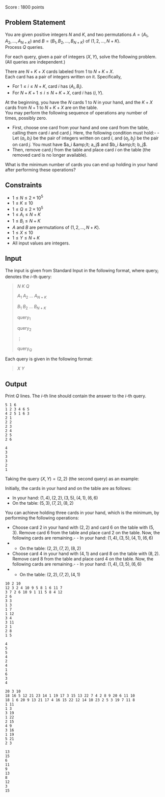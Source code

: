 Score : $1800$ points

## Problem Statement

You are given positive integers $N$ and $K$, and two permutations $A = (A_1, A_2, \dots, A_{N+K})$ and $B = (B_1, B_2, \dots, B_{N+K})$ of $(1, 2, \dots, N+K)$.<br>
Process $Q$ queries.

For each query, given a pair of integers $(X, Y)$, solve the following problem. (All queries are independent.)

There are $N + K + X$ cards labeled from $1$ to $N + K + X$.<br>
Each card has a pair of integers written on it. Specifically,  

- For $1 \leq i \leq N+K$, card $i$ has $(A_i, B_i)$.
- For $N + K + 1 \leq i \leq N + K + X$, card $i$ has $(i, Y)$.

At the beginning, you have the $N$ cards $1$ to $N$ in your hand, and the $K + X$ cards from $N+1$ to $N + K + X$ are on the table.<br>
You may perform the following sequence of operations any number of times, possibly zero.

- First, choose one card from your hand and one card from the table, calling them card $i$ and card $j$. Here, the following condition must hold:-   - Let $(a_i, b_i)$ be the pair of integers written on card $i$, and $(a_j, b_j)$ be the pair on card $j$. You must have $a_i &amp;lt; a_j$ and $b_i &amp;lt; b_j$.
- Then, remove card $j$ from the table and place card $i$ on the table (the removed card is no longer available).

What is the minimum number of cards you can end up holding in your hand after performing these operations?

## Constraints

- $1 \leq N \leq 2 \times 10^5$
- $1 \leq K \leq 10$
- $1 \leq Q \leq 2 \times 10^5$
- $1 \leq A_i \leq N + K$
- $1 \leq B_i \leq N + K$
- $A$ and $B$ are permutations of $(1, 2, \dots, N+K)$.
- $1 \leq X \leq 10$
- $1 \leq Y \leq N + K$
- All input values are integers.

## Input

The input is given from Standard Input in the following format, where $\mathrm{query}_i$ denotes the $i$-th query:

> $N$ $K$ $Q$
> 
> $A_1$ $A_2$ $\dots$ $A_{N+K}$
> 
> $B_1$ $B_2$ $\dots$ $B_{N+K}$
> 
> $\mathrm{query}_1$ 
> 
> $\mathrm{query}_2$
> 
> $\vdots$
> 
> $\mathrm{query}_Q$

Each query is given in the following format:

> $X$ $Y$

## Output

Print $Q$ lines. The $i$-th line should contain the answer to the $i$-th query.

```input1
5 1 6
1 2 3 4 6 5
4 2 5 1 6 3
2 1
2 2
2 3
2 4
2 5
2 6
```

```output1
4
3
3
3
2
1
```

Taking the query $(X, Y) = (2, 2)$ (the second query) as an example:

Initially, the cards in your hand and on the table are as follows:

- In your hand: $(1, 4), (2, 2), (3, 5), (4, 1), (6, 6)$
- On the table: $(5, 3), (7, 2), (8, 2)$

You can achieve holding three cards in your hand, which is the minimum, by performing the following operations:

- Choose card $2$ in your hand with $(2, 2)$ and card $6$ on the table with $(5, 3)$. Remove card $6$ from the table and place card $2$ on the table. Now, the following cards are remaining.-   - In your hand: $(1, 4), (3, 5), (4, 1), (6, 6)$
-   - On the table: $(2, 2), (7, 2), (8, 2)$
- Choose card $4$ in your hand with $(4, 1)$ and card $8$ on the table with $(8, 2)$. Remove card $8$ from the table and place card $4$ on the table. Now, the following cards are remaining.-   - In your hand: $(1, 4), (3, 5), (6, 6)$
-   - On the table: $(2, 2), (7, 2), (4, 1)$

```input2
10 2 10
12 3 2 4 10 9 5 8 1 6 11 7
3 7 2 6 10 9 1 11 5 8 4 12
2 6
3 3
1 3
1 7
1 12
3 4
3 11
2 1
2 8
1 5
```

```output2
4
5
5
4
2
4
1
6
3
4
```

```input3
20 3 10
18 16 5 12 21 23 14 1 19 17 3 15 13 22 7 4 2 8 9 20 6 11 10
18 1 6 20 9 13 21 17 4 16 15 22 12 14 10 23 2 5 3 19 7 11 8
1 11
1 3
3 19
1 22
2 15
4 9
3 16
1 19
5 21
2 3
```

```output3
13
15
6
11
9
13
8
12
3
15
```